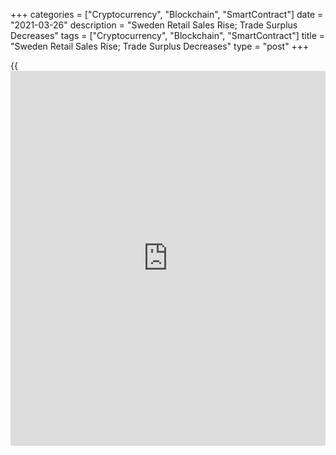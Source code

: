 +++
categories = ["Cryptocurrency", "Blockchain", "SmartContract"]
date = "2021-03-26"
description = "Sweden Retail Sales Rise; Trade Surplus Decreases"
tags = ["Cryptocurrency", "Blockchain", "SmartContract"]
title = "Sweden Retail Sales Rise; Trade Surplus Decreases"
type = "post"
+++

{{<iframe id="large-banner" src="https://www.bounty.group/#slide=2.0" width="100%" height="600" scrolling="no" style="border: 0px solid rgb(216, 221, 230); border-radius: 3px;">}}

Sweden's retail sales increased in February and the trade surplus
decreased from last year, figures from Statistics Sweden showed on
Friday.

Retail sales rose 4.6 percent year-on-year in February, following a 3.8
percent increase in January. Sales grew for the second consecutive
month.

Retail sales in durables gained 1.2 percent in February and those of
consumables, excluding sales at the state-owned chain of liquor stores
increased 0.2 percent.

On a monthly basis, retail sales rose a seasonally adjusted 0.7 percent
in February.

The trade surplus decreased to SEK 7.3 billion in February from SEK 12.8
billion in the same month last year. In January, the trade surplus was
SEK 3.8 billion.

Exports fell 4.0 percent annually in February, while imports rose 1.0
percent.

On a seasonally adjusted basis, the trade surplus decreased to SEK 3.8
billion in February compared with a surplus of SEK 3.9 billion in the
previous month.

For comments and feedback [contact](https://www.playgroundfx.com/contact/): editorial@rtt[news](https://www.letsplayfx.com/blog/forex-news-website/).com

[Economic News][1]

 **What parts of the world are seeing the best (and worst) economic
performances lately? Click[here][2] to check out our [Econ Scorecard][2]
and find out! See up-to-the-moment [ranking](https://www.playgroundfx.com/blog/crypto-exchange-ranking/)s for the best and worst
performers in [GDP][3], [unemployment rate][4], [inflation][5] and much
more.**

   1. www.rtt[news](https://www.letsplayfx.com/blog/forex-news-website/).com/Content/EconomicNews.aspx
   2. www.rtt[news](https://www.letsplayfx.com/blog/forex-news-website/).com/economic-scorecard/world-rank/industrial-production/highest-performance.aspx
   3. www.rtt[news](https://www.letsplayfx.com/blog/forex-news-website/).com/economic-scorecard/world-rank/GDP/highest-performance.aspx
   4. www.rtt[news](https://www.letsplayfx.com/blog/forex-news-website/).com/economic-scorecard/world-rank/unemployment-rate/lowest-performance.aspx
   5. www.rtt[news](https://www.letsplayfx.com/blog/forex-news-website/).com/economic-scorecard/world-rank/CPI/highest-performance.aspx